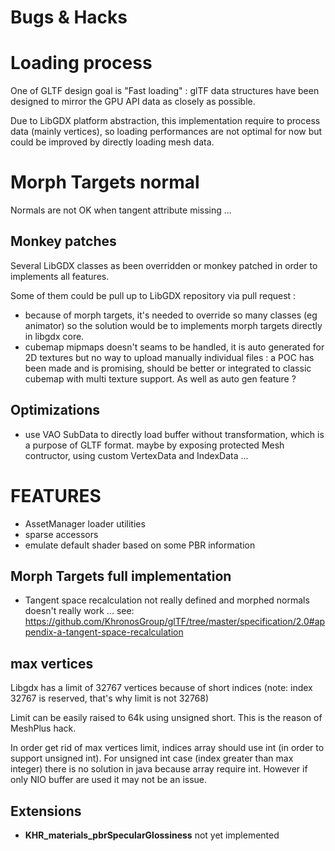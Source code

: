 # Bugs & Hacks

# Loading process

One of GLTF design goal is "Fast loading" : glTF data structures have been designed to mirror the GPU API data as closely as possible.

Due to LibGDX platform abstraction, this implementation require to process data (mainly vertices), so loading performances are not optimal for now but could be improved by directly loading mesh data.

# Morph Targets normal

Normals are not OK when tangent attribute missing ... 

## Monkey patches

Several LibGDX classes as been overridden or monkey patched in order to implements all features.

Some of them could be pull up to LibGDX repository via pull request :

* because of morph targets, it's needed to override so many classes (eg animator) so the solution
would be to implements morph targets directly in libgdx core.
* cubemap mipmaps doesn't seams to be handled, it is auto generated for 2D textures but no way
to upload manually individual files : a POC has been made and is promising, should be better or integrated
to classic cubemap with multi texture support. As well as auto gen feature ?

## Optimizations

- use VAO SubData to directly load buffer without transformation, which is a purpose of GLTF format.
  maybe by exposing protected Mesh contructor, using custom VertexData and IndexData ...

# FEATURES

* AssetManager loader utilities
* sparse accessors
* emulate default shader based on some PBR information

## Morph Targets full implementation

- Tangent space recalculation not really defined and morphed normals doesn't really work ...
  see: https://github.com/KhronosGroup/glTF/tree/master/specification/2.0#appendix-a-tangent-space-recalculation

## max vertices

Libgdx has a limit of 32767 vertices because of short indices (note: index 32767 is reserved, that's why limit is not 32768)

Limit can be easily raised to 64k using unsigned short. This is the reason of MeshPlus hack.

In order get rid of max vertices limit, indices array should use int (in order to support unsigned int).
For unsigned int case (index greater than max integer) there is no solution in java because array require int.
However if only NIO buffer are used it may not be an issue.


## Extensions

* **KHR_materials_pbrSpecularGlossiness** not yet implemented

